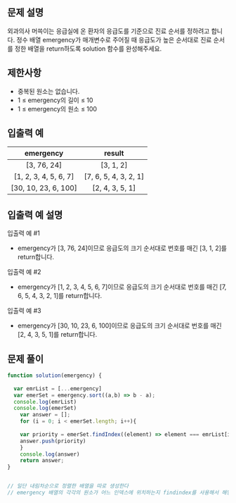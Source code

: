 ## 문제 설명
외과의사 머쓱이는 응급실에 온 환자의 응급도를 기준으로 진료 순서를 정하려고 합니다. 정수 배열 emergency가 매개변수로 주어질 때 응급도가 높은 순서대로 진료 순서를 정한 배열을 return하도록 solution 함수를 완성해주세요.

## 제한사항
- 중복된 원소는 없습니다.
- 1 ≤ emergency의 길이 ≤ 10
- 1 ≤ emergency의 원소 ≤ 100
## 입출력 예
emergency|	result
:--:|:--:
[3, 76, 24]	|[3, 1, 2]
[1, 2, 3, 4, 5, 6, 7]	|[7, 6, 5, 4, 3, 2, 1]
[30, 10, 23, 6, 100]|	[2, 4, 3, 5, 1]
## 입출력 예 설명
입출력 예 #1

- emergency가 [3, 76, 24]이므로 응급도의 크기 순서대로 번호를 매긴 [3, 1, 2]를 return합니다.

입출력 예 #2

- emergency가 [1, 2, 3, 4, 5, 6, 7]이므로 응급도의 크기 순서대로 번호를 매긴 [7, 6, 5, 4, 3, 2, 1]를 return합니다.

입출력 예 #3

- emergency가 [30, 10, 23, 6, 100]이므로 응급도의 크기 순서대로 번호를 매긴 [2, 4, 3, 5, 1]를 return합니다.

## 문제 풀이
```js
function solution(emergency) {
   
  var emrList = [...emergency]
  var emerSet = emergency.sort((a,b) => b - a);
  console.log(emrList)
  console.log(emerSet)
    var answer = [];
    for (i = 0; i < emerSet.length; i++){
     
    var priority = emerSet.findIndex((element) => element === emrList[i]) + 1;
    answer.push(priority)
    }   
    console.log(answer)
    return answer;
}


// 일단 내림차순으로 정렬한 배열을 따로 생성한다
// emergency 배열의 각각의 원소가 어느 인덱스에 위치하는지 findindex를 사용해서 해당 값으로 변경하는 작업을 진행하자.

```